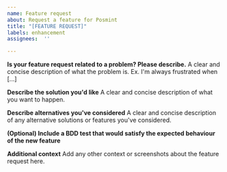 ```yaml
---
name: Feature request
about: Request a feature for Posmint
title: "[FEATURE REQUEST]"
labels: enhancement
assignees:  ''

---
```


**Is your feature request related to a problem? Please describe.**
A clear and concise description of what the problem is. Ex. I'm always frustrated when [...]

**Describe the solution you'd like**
A clear and concise description of what you want to happen.

**Describe alternatives you've considered**
A clear and concise description of any alternative solutions or features you've considered.

**(Optional) Include a BDD test that would satisfy the expected behaviour of the new feature**

**Additional context**
Add any other context or screenshots about the feature request here.
